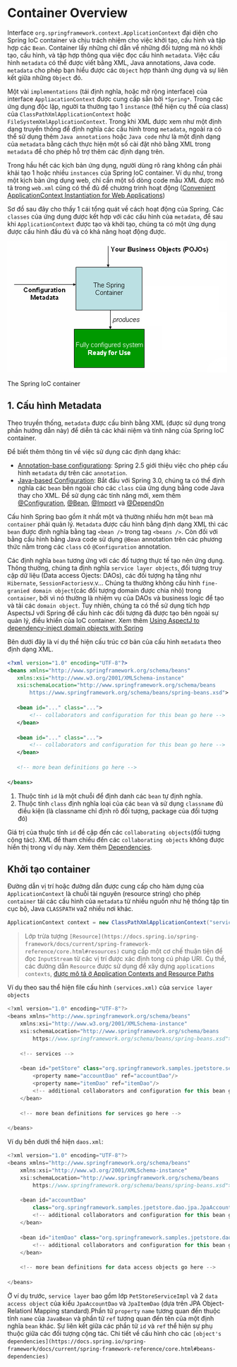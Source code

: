 # Container Overview

Interface `org.springframework.context.ApplicationContext` đại diện cho Spring IoC container và chịu trách nhiệm cho việc khởi tạo, cấu hình và tập hợp các `Bean`. Container lấy những chỉ dẫn về những đối tượng mà nó khởi tạo, cấu hình, và tập hợp thông qua việc đọc cấu hình `metadata`. Việc cấu hình `metadata` có thể được viết bằng XML, Java annotations, Java code. `metadata` cho phép bạn hiểu được các `Object` hợp thành ứng dụng và sự liên kết giữa những `Object` đó.

Một vài `implementations` (tái định nghĩa, hoặc mở rộng interface)  của interface `AppliacationContext` được cung cấp sẵn bởi `*Spring*`. Trong các ứng dụng độc lập, người ta thường tạo 1 `instance` (thể hiện cụ thể của class) của `ClassPathXmlApplicationContext` hoặc `FileSystemXmlApplicationContext`. Trong khi XML được xem như một định dạng truyền thống để định nghĩa các cấu hình trong `metadata`, ngoài ra có thể sử dụng thêm `Java annotations` hoặc `Java code` như là một định dạng của `metadata` bằng cách thực hiện một số cài đặt nhỏ bằng XML trong `metadata` để cho phép hỗ trợ thêm các định dạng trên.

Trong hầu hết các kịch bản ứng dụng, người dùng rõ ràng không cần phải khải tạo 1 hoặc nhiều `instances` của Spring IoC container. Ví dụ như, trong một kịch bản ứng dụng web, chỉ cần một số dòng code mẫu XML được mô tả trong `web.xml` cũng có thể đủ để chương trình hoạt động ([Convenient ApplicationContext Instantiation for Web Applications](https://docs.spring.io/spring-framework/docs/current/spring-framework-reference/core.html#context-create))

Sơ đồ sau đây cho thấy 1 cái tổng quát về cách hoạt động của Spring. Các `classes` của ứng dụng được kết hợp với các cấu hình của `metadata`, để sau khi `ApplicationContext` được tạo và khởi tạo, chúng ta có một ứng dụng được cấu hình đầu đủ và có khả năng hoạt động được.

![The Spring IoC container](../../imgs/container-magic.png)

The Spring IoC container

## 1. Cấu hình Metadata

Theo truyền thống, `metadata` được cấu bình bằng XML (được sử dụng trong phần hướng dẫn này) để diễn tả các khái niệm và tính năng của Spring IoC container.

Để biết thêm thông tin về việc sử dụng các định dạng khác:

 * [Annotation-base configurationg](https://docs.spring.io/spring-framework/docs/current/spring-framework-reference/core.html#beans-annotation-config): Spring 2.5 giới thiệu việc cho phép cấu hình `metadata` dự trên các `annotation`.
 * [Java-based Configuration](https://docs.spring.io/spring-framework/docs/current/spring-framework-reference/core.html#beans-java): Bắt đầu với Spring 3.0, chúng ta có thể định nghĩa các `bean` bên ngoài cho các `class` của ứng dụng bằng code Java thay cho XML. Để sử dụng các tính năng mới, xem thêm [@Configuration](https://docs.spring.io/spring-framework/docs/current/javadoc-api/org/springframework/context/annotation/Configuration.html), [@Bean](https://docs.spring.io/spring-framework/docs/current/javadoc-api/org/springframework/context/annotation/Bean.html), [@Import](https://docs.spring.io/spring-framework/docs/current/javadoc-api/org/springframework/context/annotation/Import.html) và [@DependOn](https://docs.spring.io/spring-framework/docs/current/javadoc-api/org/springframework/context/annotation/DependsOn.html)

 Cấu hình Spring bao gồm ít nhất một và thường nhiều hơn một `bean` mà `container` phải quản lý. `Metadata` được cấu hình bằng định dạng XML thì các `bean` được định nghĩa bằng tag `<bean />` trong tag `<beans />`. Còn đối với bằng cấu hình bằng Java code sử dụng `@Bean` annotation trên các phương thức nằm trong các `class` có `@Configuration` annotation.

 Các định nghĩa `bean` tương ứng với các đố tượng thực tế tạo nên ứng dụng. Thông thường, chúng ta định nghĩa `service layer objects`, đối tượng truy cập dữ liệu (Data access Ojects: DAOs), các đối tượng hạ tầng như `Hibernate`, `SessionFactories`v.v... Chúng ta thường không cấu hình `fine-granied domain object`(các đối tượng domain được chia nhỏ) trong `container`, bởi vì nó thường là nhiệm vụ của DAOs và business logic để tạo và tải các `domain object`. Tuy nhiên, chúng ta có thể sử dụng tích hợp AspectsJ với Spring để cấu hình các đối tượng đã được tạo bên ngoài sự quản lý, điều khiển của IoC container. Xem thêm [Using AspectJ to dependency-inject domain objects with Spring](https://docs.spring.io/spring-framework/docs/current/spring-framework-reference/core.html#aop-atconfigurable)

 Bên dưới đây là ví dụ thể hiện cấu trúc cơ bản của cấu hình `metadata` theo định dạng XML.
 ```xml
<?xml version="1.0" encoding="UTF-8"?>
<beans xmlns="http://www.springframework.org/schema/beans"
    xmlns:xsi="http://www.w3.org/2001/XMLSchema-instance"
    xsi:schemaLocation="http://www.springframework.org/schema/beans
        https://www.springframework.org/schema/beans/spring-beans.xsd">

    <bean id="..." class="...">  
        <!-- collaborators and configuration for this bean go here -->
    </bean>

    <bean id="..." class="...">
        <!-- collaborators and configuration for this bean go here -->
    </bean>

    <!-- more bean definitions go here -->

</beans>
 ```

 1. Thuộc tính `id` là một chuỗi để định danh các `bean` tự định nghĩa.
 2. Thuộc tính `class` định nghĩa loại của các `bean` và sử dụng `classname` đủ điều kiện (là classname chỉ định rõ đối tượng, package của đối tượng đó)

 Giá trị của thuộc tính `id` đề cập đến các `collaborating objects`(đối tượng cộng tác). XML để tham chiếu đến các `collaborating objects` không được hiển thị trong ví dụ này. Xem thêm [Dependencies](https://docs.spring.io/spring-framework/docs/current/spring-framework-reference/core.html#beans-dependencies).

## Khởi tạo container

Đường dẫn vị trí hoặc đường dẫn được cung cấp cho hàm dựng của `ApplicationContext` là chuỗi tài nguyên (resource string) cho phép `container` tải các cấu hình của `metadata` từ nhiều nguồn như hệ thống tập tin cục bộ, Java `CLASSPATH` va2 nhiều nơi khác.

```Java
ApplicationContext context = new ClassPathXmlApplicationContext("services.xml", "daos.xml");
```

> Lớp trừa tượng `[Resource](https://docs.spring.io/spring-framework/docs/current/spring-framework-reference/core.html#resources)` cung cấp một cơ chế thuận tiện để đọc `InputStream` từ các vị trí được xác định tong cú pháp URI. Cụ thể, các đường dẫn `Resource` được sử dụng để xây dựng `applications contexts`, [được mô tả ở Application Contexts and Resource Paths](https://docs.spring.io/spring-framework/docs/current/spring-framework-reference/core.html#resources-app-ctx)

Ví dụ theo sau thể hiện file cấu hình `(services.xml)` của `service layer objects`

```java
<?xml version="1.0" encoding="UTF-8"?>
<beans xmlns="http://www.springframework.org/schema/beans"
    xmlns:xsi="http://www.w3.org/2001/XMLSchema-instance"
    xsi:schemaLocation="http://www.springframework.org/schema/beans
        https://www.springframework.org/schema/beans/spring-beans.xsd">

    <!-- services -->

    <bean id="petStore" class="org.springframework.samples.jpetstore.services.PetStoreServiceImpl">
        <property name="accountDao" ref="accountDao"/>
        <property name="itemDao" ref="itemDao"/>
        <!-- additional collaborators and configuration for this bean go here -->
    </bean>

    <!-- more bean definitions for services go here -->

</beans>
```

Ví dụ bên dưới thể hiện `daos.xml`:

```java
<?xml version="1.0" encoding="UTF-8"?>
<beans xmlns="http://www.springframework.org/schema/beans"
    xmlns:xsi="http://www.w3.org/2001/XMLSchema-instance"
    xsi:schemaLocation="http://www.springframework.org/schema/beans
        https://www.springframework.org/schema/beans/spring-beans.xsd">

    <bean id="accountDao"
        class="org.springframework.samples.jpetstore.dao.jpa.JpaAccountDao">
        <!-- additional collaborators and configuration for this bean go here -->
    </bean>

    <bean id="itemDao" class="org.springframework.samples.jpetstore.dao.jpa.JpaItemDao">
        <!-- additional collaborators and configuration for this bean go here -->
    </bean>

    <!-- more bean definitions for data access objects go here -->

</beans>
```

Ở ví dụ trước, `service layer` bao gồm lớp `PetStoreServiceImpl` và 2 `data access object` của kiểu `JpaAccountDao` và `JpaItemDao` (dựa trên JPA Object-Relationl Mapping standard).Phần tử `property` `name` tương quan đến thuộc tính `name` của `JavaBean` và phần tử `ref` tương quan đến tên của một định nghĩa `bean` khác. Sự liên kết giữa các phần tử `id` và `ref` thể hiện sự phụ thuộc giữa các đối tượng cộng tác. Chi tiết về cấu hình cho các `[object's dependencies](https://docs.spring.io/spring-framework/docs/current/spring-framework-reference/core.html#beans-dependencies)`